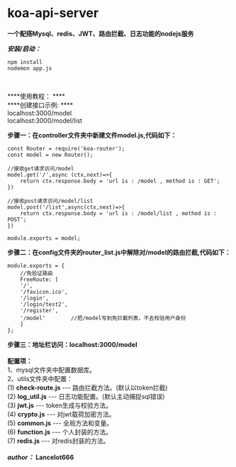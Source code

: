 # koa-api-server
**一个配搭Mysql、redis、JWT、路由拦截、日志功能的nodejs服务**  

***安装/启动：***

```
npm install  
nodemon app.js
```
<br/>  

****使用教程：  ****  
****创建接口示例:  ****  
localhost:3000/model  
localhost:3000/model/list  

****步骤一：在controller文件夹中新建文件model.js,代码如下：****
```
const Router = require('koa-router');  
const model = new Router();

//接收get请求访问/model
model.get('/',async (ctx,next)=>{  
	return ctx.response.body = 'url is : /model , method is : GET';  
})

//接收post请求访问/model/list  
model.post('/list',async(ctx,next)=>{
	return ctx.response.body = 'url is : /model/list , method is : POST';  
})  

module.exports = model;  
```

  
  

   
****步骤二：在config文件夹的router_list.js中解除对/model的路由拦截,代码如下：****
```
module.exports = {
	//免验证路由
	FreeRoute: [
	'/',
	'/favicon.ico',
	'/login',
	'/login/test2',
	'/register',
	'/model'		//把/model写到免拦截列表，不去校验用户身份
	]
};
```


****步骤三：地址栏访问：localhost:3000/model****  
<br/>
****配置项：****  
1、mysql文件夹中配置数据库。  
2、utils文件夹中配置：  
 (1) ****check-route.js**** --- 路由拦截方法。(默认以token拦截)  
 (2) ****log_util.js**** --- 日志功能配置。(默认主动捕捉sql错误)  
 (3) ****jwt.js**** --- token生成与校验方法。  
 (4) ****crypto.js**** --- 对jwt载荷加密方法。  
 (5) ****common.js**** --- 全局方法和变量。  
 (6) ****function.js**** --- 个人封装的方法。  
 (7) ****redis.js**** --- 对redis封装的方法。  
<br/>
***author：***
****Lancelot666****
<br/>
